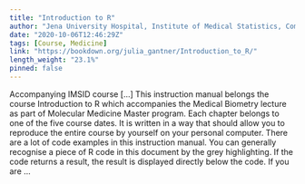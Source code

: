 ```yaml
---
title: "Introduction to R"
author: "Jena University Hospital, Institute of Medical Statistics, Computer and Data Sciences, Julia Gantner"
date: "2020-10-06T12:46:29Z"
tags: [Course, Medicine]
link: "https://bookdown.org/julia_gantner/Introduction_to_R/"
length_weight: "23.1%"
pinned: false
---
```


Accompanying IMSID course [...] This instruction manual belongs the course Introduction to R which accompanies the Medical Biometry lecture as part of Molecular Medicine Master program. Each chapter belongs to one of the five course dates. It is written in a way that should allow you to reproduce the entire course by yourself on your personal computer. There are a lot of code examples in this instruction manual. You can generally recognise a piece of R code in this document by the grey highlighting. If the code returns a result, the result is displayed directly below the code. If you are ...
